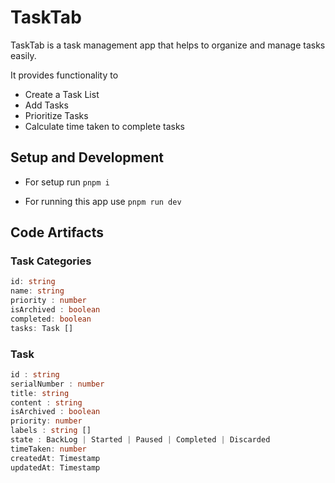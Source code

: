 # TaskTab

TaskTab is a task management app that helps to organize and manage tasks easily.

It provides functionality to

- Create a Task List
- Add Tasks
- Prioritize Tasks
- Calculate time taken to complete tasks

## Setup and Development

- For setup run `pnpm i`

- For running this app use `pnpm run dev`

## Code Artifacts

### Task Categories

```typescript
id: string
name: string
priority : number
isArchived : boolean
completed: boolean
tasks: Task []
```

### Task

```typescript
id : string
serialNumber : number
title: string
content : string
isArchived : boolean
priority: number
labels : string []
state : BackLog | Started | Paused | Completed | Discarded
timeTaken: number
createdAt: Timestamp
updatedAt: Timestamp
```
